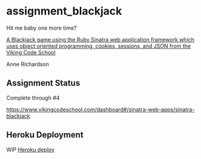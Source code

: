 # assignment_blackjack
Hit me baby one more time?

[A Blackjack game using the Ruby Sinatra web application framework which uses object oriented programming, cookies, sessions, and JSON from the Viking Code School](http://www.vikingcodeschool.com)

Anne Richardson

## Assignment Status

Complete through #4

https://www.vikingcodeschool.com/dashboard#/sinatra-web-apps/sinatra-blackjack

## Heroku Deployment

WIP [Heroku deploy](https://eerie-asylum-51888.herokuapp.com/)
